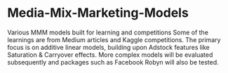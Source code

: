 # Media-Mix-Marketing-Models
Various MMM models built for learning and competitions
Some of the learnings are from Medium articles and Kaggle competitions. The primary focus is on additive linear models, building upon Adstock features like Saturation & Carryover effects.
More complex models will be evaluated subsequently and packages such as Facebook Robyn will also be tested.

